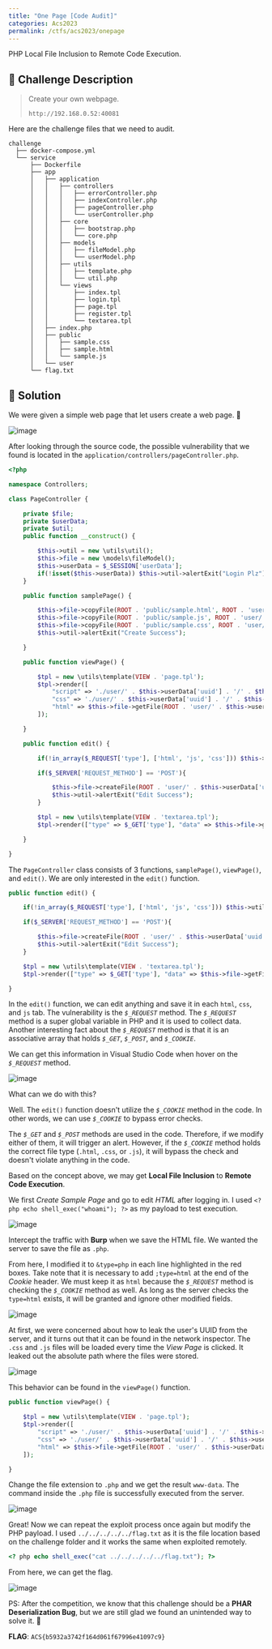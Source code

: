 ```yaml
---
title: "One Page [Code Audit]"
categories: Acs2023
permalink: /ctfs/acs2023/onepage
---
```

PHP Local File Inclusion to Remote Code Execution.

## 📁 Challenge Description

> Create your own webpage.
>
> `http://192.168.0.52:40081`

Here are the challenge files that we need to audit.

```
challenge
  ├── docker-compose.yml
  └── service
      ├── Dockerfile
      ├── app
      │   ├── application
      │   │   ├── controllers
      │   │   │   ├── errorController.php
      │   │   │   ├── indexController.php
      │   │   │   ├── pageController.php
      │   │   │   └── userController.php
      │   │   ├── core
      │   │   │   ├── bootstrap.php
      │   │   │   └── core.php
      │   │   ├── models
      │   │   │   ├── fileModel.php
      │   │   │   └── userModel.php
      │   │   ├── utils
      │   │   │   ├── template.php
      │   │   │   └── util.php
      │   │   └── views
      │   │       ├── index.tpl
      │   │       ├── login.tpl
      │   │       ├── page.tpl
      │   │       ├── register.tpl
      │   │       └── textarea.tpl
      │   ├── index.php
      │   ├── public
      │   │   ├── sample.css
      │   │   ├── sample.html
      │   │   └── sample.js
      │   └── user
      └── flag.txt
```

## 🚩 Solution

We were given a simple web page that let users create a web page. 🤡 

![image](https://github.com/pikaroot/pikaroot.github.io/assets/107750005/37ab43ca-c905-48a9-ad4a-7a0b70892e0a)

After looking through the source code, the possible vulnerability that we found is located in the `application/controllers/pageController.php`.

```php
<?php

namespace Controllers;

class PageController {

    private $file;
    private $userData;
    private $util;
    public function __construct() {

        $this->util = new \utils\util();
        $this->file = new \models\fileModel();
        $this->userData = $_SESSION['userData'];
        if(!isset($this->userData)) $this->util->alertExit("Login Plz");
    }

    public function samplePage() {

        $this->file->copyFile(ROOT . 'public/sample.html', ROOT . 'user/' . $this->userData['uuid'] . '/' . $this->userData['uuid'] . '.html');
        $this->file->copyFile(ROOT . 'public/sample.js', ROOT . 'user/' . $this->userData['uuid'] . '/' . $this->userData['uuid'] . '.js');
        $this->file->copyFile(ROOT . 'public/sample.css', ROOT . 'user/' . $this->userData['uuid'] . '/' . $this->userData['uuid'] . '.css');
        $this->util->alertExit("Create Success");

    }

    public function viewPage() {

        $tpl = new \utils\template(VIEW . 'page.tpl');
        $tpl->render([
            "script" => './user/' . $this->userData['uuid'] . '/' . $this->userData['uuid'] . '.js',
            "css" => './user/' . $this->userData['uuid'] . '/' . $this->userData['uuid'] . '.css',
            "html" => $this->file->getFile(ROOT . 'user/' . $this->userData['uuid'] . '/' . $this->userData['uuid'] . '.html')
        ]);

    }

    public function edit() {

        if(!in_array($_REQUEST['type'], ['html', 'js', 'css'])) $this->util->alertExit("Invalid type");

        if($_SERVER['REQUEST_METHOD'] == 'POST'){

            $this->file->createFile(ROOT . 'user/' . $this->userData['uuid'] . '/' . $this->userData['uuid'] . '.' . $_POST['type'], $_POST['data']);
            $this->util->alertExit("Edit Success");
        }

        $tpl = new \utils\template(VIEW . 'textarea.tpl');
        $tpl->render(["type" => $_GET['type'], "data" => $this->file->getFile(ROOT . 'user/' . $this->userData['uuid'] . '/' . $this->userData['uuid'] . '.' . $_GET['type'])]);

    }

}
```

The `PageController` class consists of 3 functions, `samplePage()`, `viewPage()`, and `edit()`. We are only interested in the `edit()` function. 

```php
public function edit() {

    if(!in_array($_REQUEST['type'], ['html', 'js', 'css'])) $this->util->alertExit("Invalid type");

    if($_SERVER['REQUEST_METHOD'] == 'POST'){

        $this->file->createFile(ROOT . 'user/' . $this->userData['uuid'] . '/' . $this->userData['uuid'] . '.' . $_POST['type'], $_POST['data']);
        $this->util->alertExit("Edit Success");
    }

    $tpl = new \utils\template(VIEW . 'textarea.tpl');
    $tpl->render(["type" => $_GET['type'], "data" => $this->file->getFile(ROOT . 'user/' . $this->userData['uuid'] . '/' . $this->userData['uuid'] . '.' . $_GET['type'])]);

}
```

In the `edit()` function, we can edit anything and save it in each `html`, `css`, and `js` tab. The vulnerability is the *`$_REQUEST`* method. The *`$_REQUEST`* method is a super global variable in PHP and it is used to collect data. Another interesting fact about the *`$_REQUEST`* method is that it is an associative array that holds *`$_GET`*, *`$_POST`*, and *`$_COOKIE`*. 

We can get this information in Visual Studio Code when hover on the *`$_REQUEST`* method.

![image](https://github.com/pikaroot/pikaroot.github.io/assets/107750005/9a3fb65f-5d01-46b8-8e82-93c8d314ccfe)

What can we do with this? 

Well. The `edit()` function doesn't utilize the *`$_COOKIE`* method in the code. In other words, we can use *`$_COOKIE`* to bypass error checks.

The *`$_GET`* and *`$_POST`* methods are used in the code. Therefore, if we modify either of them, it will trigger an alert. However, if the *`$_COOKIE`* method holds the correct file type (`.html`, `.css`, or `.js`), it will bypass the check and doesn't violate anything in the code.

Based on the concept above, we may get **Local File Inclusion** to **Remote Code Execution**.

We first *Create Sample Page* and go to edit *HTML* after logging in. I used `<? php echo shell_exec("whoami"); ?>` as my payload to test execution.

![image](https://github.com/pikaroot/pikaroot.github.io/assets/107750005/cbe4ba03-ba7e-40ef-ab14-77a2d0db3f89)

Intercept the traffic with **Burp** when we save the HTML file. We wanted the server to save the file as `.php`.

From here, I modified it to `&type=php` in each line highlighted in the red boxes. Take note that it is necessary to add `;type=html` at the end of the *Cookie* header. We must keep it as `html` because the *`$_REQUEST`* method is checking the *`$_COOKIE`* method as well. As long as the server checks the `type=html` exists, it will be granted and ignore other modified fields.

![image](https://github.com/pikaroot/pikaroot.github.io/assets/107750005/5f958f07-2729-4e36-9b8e-e3b2e163d612)

At first, we were concerned about how to leak the user's UUID from the server, and it turns out that it can be found in the network inspector. The `.css` and `.js` files will be loaded every time the *View Page* is clicked. It leaked out the absolute path where the files were stored.

![image](https://github.com/pikaroot/pikaroot.github.io/assets/107750005/dccc3581-ca92-4ce4-81a4-9eca8fd0cf52)

This behavior can be found in the `viewPage()` function.

```php
public function viewPage() {

    $tpl = new \utils\template(VIEW . 'page.tpl');
    $tpl->render([
        "script" => './user/' . $this->userData['uuid'] . '/' . $this->userData['uuid'] . '.js',
        "css" => './user/' . $this->userData['uuid'] . '/' . $this->userData['uuid'] . '.css',
        "html" => $this->file->getFile(ROOT . 'user/' . $this->userData['uuid'] . '/' . $this->userData['uuid'] . '.html')
    ]);

}
```

Change the file extension to `.php` and we get the result `www-data`. The command inside the `.php` file is successfully executed from the server.

![image](https://github.com/pikaroot/pikaroot.github.io/assets/107750005/94624a88-4fc3-4e06-b813-59aa8f2a4b4c)

Great! Now we can repeat the exploit process once again but modify the PHP payload. I used `../../../../../flag.txt` as it is the file location based on the challenge folder and it works the same when exploited remotely.

```php
<? php echo shell_exec("cat ../../../../../flag.txt"); ?>
```

From here, we can get the flag.

![image](https://github.com/pikaroot/pikaroot.github.io/assets/107750005/44d11f3a-2ba5-416a-b9c4-62c6640a5dd9)

PS: After the competition, we know that this challenge should be a **PHAR Deserialization Bug**, but we are still glad we found an unintended way to solve it. 🙂

**FLAG**: `ACS{b5932a3742f164d061f67996e41097c9}`
